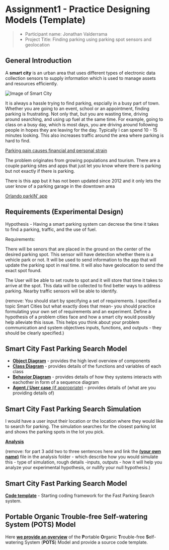# Assignment1 - Practice Designing Models (Template)

> * Participant name: Jonathan Valderrama
> * Project Title: Finding parking using parking spot sensors and geolocation

## General Introduction

A **smart city** is an urban area that uses different types of electronic data collection sensors to supply information which is used to manage assets and resources efficiently.

![Image of Smart City](images/smartcity.png)

It is always a hassle trying to find parking, espcially in a busy part of town. Whether you are going to an event, school or an appointment, finding parking is frustrating. Not only that, but you are wasting time, driving around searching, and using up fuel at the same time. For example, going to class on a busy day, which is most days, you are driving around following people in hopes they are leaving for the day. Typically I can spend 10 - 15 minutes looking. This also increases traffic around the area where parking is hard to find.

[Parking pain causes financial and personal strain](https://www.usatoday.com/story/money/2017/07/12/parking-pain-causes-financial-and-personal-strain/467637001/)

The problem originates from growing populations and tourism. There are a couple parking sites and apps that just let you know where there is parking but not exactly if there is parking.

There is this app but it has not been updated since 2012 and it only lets the user know of a parking garage in the downtown area

[Orlando parkIN' app](https://itunes.apple.com/us/app/orlando-parkin/id391522969?mt=8)

## Requirements (Experimental Design)

Hypothesis - Having a smart parking system can decrese the time it takes to find a parking, traffic, and the use of fuel. 

Requirements:

There will be senors that are placed in the ground on the center of the desired parking spot. This sensor will have detection whether there is a vehicle park or not. It will be used to send information to the app that will update the parking spot in real time. It will also have geolocation to send the exact spot found.

The User will be able to set route to spot and it will store that time it takes to arrive at the spot. This data will be collected to find better ways to address parking. Nearby traffic sensors will be able to identify.

(remove: You should start by specifying a set of requirements. I specified a topic Smart Cities but what exactly does that mean-  you should practice formulating your own set of requirements and an experiment. Define a hypothesis of a problem cities face and how a smart city would possibly help alleviate this issue. This helps you think about your problem communication and system objectives inputs, functions, and outputs - they should be clearly specified.)

## Smart City Fast Parking Search Model

* [**Object Diagram**](model/object_diagram.md) - provides the high level overview of components
* [**Class Diagram**](model/class_diagram.md) - provides details of the functions and variables of each class
* [**Behavior Diagram**](model/behavior_diagram.md) - provides details of how they systems interacts with eachother in form of a sequence diagram
* [**Agent / User case** (if appropriate)](model/agent_usecase_diagram.md) - provides details of (what are you providing details of)

## Smart City Fast Parking Search Simulation

I would have a user input their location or the location where they would like to search for parking. The simulation searches for the closest parking lot and shows the parking spots in the lot you pick.

[**Analysis**](analysis/README.md)

(remove: for part 3 add two to three sentences here and link the [**(your own name)**](model/README.md) file in the analysis folder - which describe how you would simulate this - type of simulation, rough details -inputs, outputs - how it will help you analyze your experimental hypothesis, or nullify your null hypothesis.)


## Smart City Fast Parking Search Model
[**Code template**](code/README.md) - Starting coding framework for the Fast Parking Search system.

## **P**ortable **O**rganic **T**rouble-free **S**elf-watering System (**POTS**) Model
Here [**we provide an overview**](code/POTS_system/README.md) of the **P**ortable **O**rganic **T**rouble-free **S**elf-watering System (**POTS**) Model and provide a source code template.
